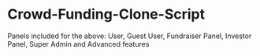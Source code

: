 # Crowd-Funding-Clone-Script
Panels included for the above: User, Guest User, Fundraiser Panel, Investor Panel, Super Admin and Advanced features
